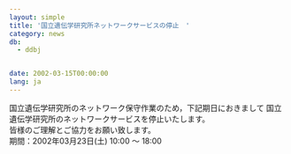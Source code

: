 ```yaml
---
layout: simple
title: '国立遺伝学研究所ネットワークサービスの停止　'
category: news
db:
  - ddbj


date: 2002-03-15T00:00:00
lang: ja
---
```


国立遺伝学研究所のネットワーク保守作業のため，下記期日におきまして 国立遺伝学研究所のネットワークサービスを停止いたします。<br>皆様のご理解とご協力をお願い致します。<br>期間：2002年03月23日(土) 10:00 ～ 18:00

